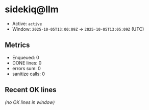 # sidekiq@llm

- Active: `active`
- Window: `2025-10-05T13:00:09Z` → `2025-10-05T13:05:09Z` (UTC)

## Metrics
- Enqueued: 0
- DONE lines: 0
- errors sum: 0
- sanitize calls: 0

## Recent OK lines
_(no OK lines in window)_
